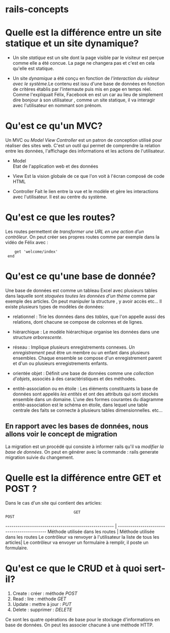 # rails-concepts
# Quelle est la différence entre un site statique et un site dynamique?

- Un site *statique* est un site dont la page visible par le visiteur est perçue comme elle a été concue. La page ne changera pas et c'est en cela qu'elle est statique.


- Un site *dynamique* a été conçu en fonction de *l'interaction du visiteur avec le système*.Le contenu est issu d'une base de données en fonction de critères établis par l'internaute puis mis en page en temps réel.
Comme l'expliquait Félix, Facebook en est un car au lieu de simplement dire bonjour à son utilisateur , comme un site statique, il va interagir avec l'utilisateur en nommant son prénom.


# Qu'est ce qu'un MVC?

Un MVC ou *Model View Controller* est un patron de conception utilisé pour réaliser des sites web. C'est un outil qui permet de comprendre la relation entre les données, l'affichage des informations et les actions de l'utilisateur.

- Model                                                                                           
 Etat de l'application web et des données

- View
 Est la vision globale de ce que l'on voit à l'écran composé de code HTML

 - Controller
  Fait le lien entre la vue et le modèle et gère les interactions avec l'utilisateur. Il est au centre du système.


# Qu'est ce que les routes?

 Les routes permettent de _transformer une URL en une action d’un contrôleur_. On peut créer ses propres routes comme par exemple dans la vidéo de Félix avec :

 ```Rails.application.routes.draw do
     get 'welcome/index'
  end
  ```

# Qu'est ce qu'une base de donnée?

Une base de données est comme un tableau Excel avec plusieurs tables dans laquelle sont _stoquées toutes les données d'un thème_ comme par exemple des articles. On peut manipuler la structure , y avoir accès etc... Il existe plusieurs types de modèles de données:

- relationnel : Trie les données dans des _tables_, que l'on appelle aussi des relations, dont chacune se compose de colonnes et de lignes.

- hiérarchique : Le modèle hiérarchique organise les données dans une structure _arborescente_.

- réseau : Implique plusieurs enregistrements connexes. _Un enregistrement_ peut être un membre ou un enfant dans plusieurs ensembles. Chaque ensemble se compose d'un enregistrement parent et d'un ou plusieurs enregistrements enfants.

- orientée objet : Définit une base de données comme une _collection d'objets_, associés à des caractéristiques et des méthodes.

- entité-association ou en étoile : Les éléments constituants la base de données sont appelés _les entités_ et ont des attributs qui sont stockés ensemble dans un domaine. L'une des formes courantes du diagramme entité-association est le schéma en étoile, dans lequel une table centrale des faits se connecte à plusieurs tables dimensionnelles.
etc...



## En rapport avec les bases de données, nous allons voir le concept de migration

La migration est un procédé qui consiste à informer rails qu'il va _modifier la base de données_. On peut en générer avec la commande : rails generate migration suivie du changement.



# Quelle est la différence entre GET et POST ?

 Dans le cas d'un site qui contient des articles:

                                  GET                                                      POST
----------------------------------------------------- | -------------------------------------------
    Méthode utilisée dans les routes                                    | Méthode utilisée dans les routes
Le contrôleur va renvoyer à l'utilisateur la liste de tous les articles| Le contrôleur va envoyer un formulaire à remplir, il poste un formulaire.




# Qu'est ce que le CRUD et à quoi sert-il?

 1. Create : créer : méthode *POST*
 2. Read : lire : méthode *GET*
 3. Update : mettre à jour : *PUT*
 4. Delete : supprimer : *DELETE*

Ce sont les quatre opérations de base pour le stockage d'informations en base de données. On peut les associer chacune à une méthode HTTP.             
